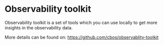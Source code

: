 # Observability toolkit

Observability toolkit is a set of tools which you can use locally to get more insights in the observability data.

More details can be found on: https://github.com/cbos/observablity-toolkit